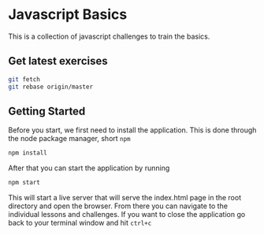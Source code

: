 # Javascript Basics

This is a collection of javascript challenges to train the basics.

## Get latest exercises

```bash
git fetch
git rebase origin/master
```

## Getting Started

Before you start, we first need to install the application. This is done through the node package manager, short `npm`

```bash
npm install
```

After that you can start the application by running

```bash
npm start
```

This will start a live server that will serve the index.html page in the root directory and open the browser.
From there you can navigate to the individual lessons and challenges.
If you want to close the application go back to your terminal window and hit `ctrl+c`
